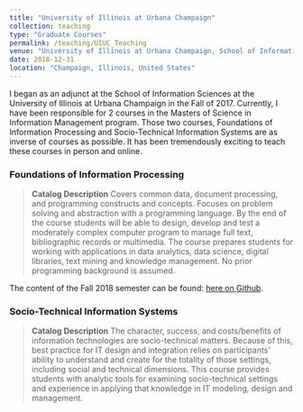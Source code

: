 ```yaml
---
title: "University of Illinois at Urbana Champaign"
collection: teaching
type: "Graduate Courses"
permalink: /teaching/UIUC_Teaching
venue: "University of Illinois at Urbana Champaign, School of Information Sciences"
date: 2018-12-31
location: "Champaign, Illinois, United States"
---
```


I began as an adjunct at the School of Information Sciences at the University of Illinois at Urbana Champaign in the Fall of 2017. Currently, I have been responsible for 2 courses in the Masters of Science in Information Management program. Those two courses, Foundations of Information Processing and Socio-Technical Information Systems are as inverse of courses as possible. It has been tremendously exciting to teach these courses in person and online.

### Foundations of Information Processing

> **Catalog Description** Covers common data, document processing, and programming constructs and concepts. Focuses on problem solving and abstraction with a programming language. By the end of the course students will be able to design, develop and test a moderately complex computer program to manage full text, bibliographic records or multimedia. The course prepares students for working with applications in data analytics, data science, digital libraries, text mining and knowledge management. No prior programming background is assumed.

The content of the Fall 2018 semester can be found: [here on Github](https://github.com/nicklalone/IS-452-Fall2018).

### Socio-Technical Information Systems

> **Catalog Description** The character, success, and costs/benefits of information technologies are socio-technical matters. Because of this, best practice for IT design and integration relies on participants' ability to understand and create for the totality of those settings, including social and technical dimensions. This course provides students with analytic tools for examining socio-technical settings and experience in applying that knowledge in IT modeling, design and management.
